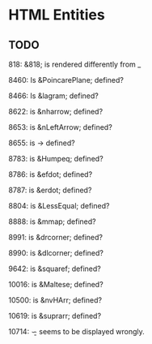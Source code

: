 # HTML Entities

## TODO

818: &818; is rendered differently from &UnderBar;

8460: Is &PoincarePlane; defined?

8466: Is &lagram; defined?

8622: is &nharrow; defined?

8653: is &nLeftArrow; defined?

8655: is &RightArrow; defined?

8783: is &Humpeq; defined?

8786: is &efdot; defined?

8787: is &erdot; defined?

8804: is &LessEqual; defined?

8888: is &mmap; defined?

8991: is &drcorner; defined?

8990: is &dlcorner; defined?

9642: is &squaref; defined?

10016: is &Maltese; defined?

10500: is &nvHArr; defined?

10619: is &suprarr; defined?

10714: &race; seems to be displayed wrongly.
